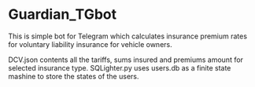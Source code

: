 # Guardian_TGbot

This is simple bot for Telegram which calculates insurance premium rates for voluntary liability insurance for vehicle owners. 

DCV.json contents all the tariffs, sums insured and premiums amount for selected insurance type. 
SQLighter.py uses users.db as a finite state mashine to store the states of the users.
